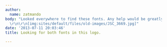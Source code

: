 ```yaml
---
author:
  name: zatmando
body: "Looked everywhere to find these fonts. Any help would be greatly appreciative.
  \r\n\r\n[img:sites/default/files/old-images/JSC_3669.jpg]"
date: '2013-07-11 20:03:46'
title: Looking for both fonts in this logo.

---
```

